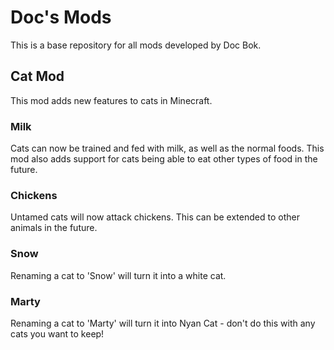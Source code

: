 # Doc's Mods

This is a base repository for all mods developed by Doc Bok.

## Cat Mod

This mod adds new features to cats in Minecraft.

### Milk

Cats can now be trained and fed with milk, as well as the normal foods. This
mod also adds support for cats being able to eat other types of food in the
future.

### Chickens

Untamed cats will now attack chickens. This can be extended to other animals in
the future.

### Snow

Renaming a cat to 'Snow' will turn it into a white cat.

### Marty

Renaming a cat to 'Marty' will turn it into Nyan Cat - don't do this with any
cats you want to keep!
